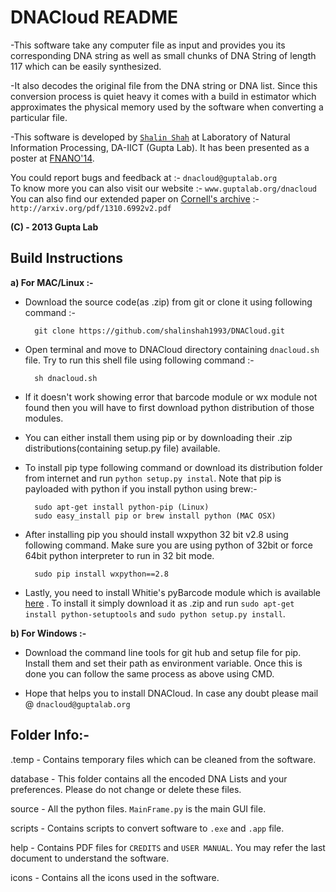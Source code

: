 DNACloud README
========================================================

-This software take any computer file as input and provides you its corresponding DNA string as well as small chunks of DNA String of length 117 which can be easily synthesized.

-It also decodes the original file from the DNA string or DNA list. Since this conversion process is quiet heavy it comes with a build in estimator which approximates the physical memory used by the software when converting a particular file.

-This software is developed by [`Shalin Shah`](www.guptalab.org/shalinshah) at Laboratory of Natural Information Processing, DA-IICT (Gupta Lab). It has been presented as a poster at [FNANO'14](http://www.cs.duke.edu/FNANO/). 

You could report bugs and feedback at :- `dnacloud@guptalab.org`                     
To know more you can also visit our website :- `www.guptalab.org/dnacloud`                        
You can also find our extended paper on [Cornell's archive](arxiv.org) :- `http://arxiv.org/pdf/1310.6992v2.pdf`        

**(C) - 2013 Gupta Lab**


Build Instructions
---------------------------------------------------------

**a) For MAC/Linux :-** 

- Download the source code(as .zip) from git or clone it using following command :-

        git clone https://github.com/shalinshah1993/DNACloud.git

- Open terminal and move to DNACloud directory containing `dnacloud.sh` file. Try to run this shell file using following command :-

        sh dnacloud.sh

- If it doesn't work showing error that barcode module or wx module not found then you will have to first download python distribution of those modules.

- You can either install them using pip or by downloading their .zip distributions(containing setup.py file) available.

- To install pip type following command or download its distribution folder from internet and run `python setup.py instal`. Note that pip is payloaded with python if you install python using brew:- 

        sudo apt-get install python-pip (Linux)
        sudo easy_install pip or brew install python (MAC OSX)

- After installing pip you should install wxpython 32 bit v2.8 using following command. Make sure you are using python of 32bit or force 64bit python interpreter to run in 32 bit mode.

        sudo pip install wxpython==2.8

- Lastly, you need to install Whitie's pyBarcode module which is available [here](https://bitbucket.org/whitie/python-barcode "here") .
To install it simply download it as .zip and run  `sudo apt-get install python-setuptools` and `sudo python setup.py install`.

**b) For Windows :-**

- Download the command line tools for git hub and setup file for pip. Install them and set their path as environment variable. Once this is done you can follow the same process as above using CMD.

- Hope that helps you to install DNACloud. In case any doubt please mail @ `dnacloud@guptalab.org`


Folder Info:-
---------------------------------------------------------

 .temp - Contains temporary files which can be cleaned from the software.
 
 database - This folder contains all the encoded DNA Lists and your preferences. Please do not change or delete these files.
 
 source - All the python files. `MainFrame.py` is the main GUI file.
 
 scripts - Contains scripts to convert software to `.exe` and `.app` file.
 
 help - Contains PDF files for `CREDITS` and `USER MANUAL`. You may refer the last document to understand the software.
 
 icons - Contains all the icons used in the software.
 
